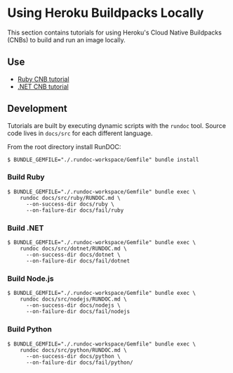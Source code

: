 # Using Heroku Buildpacks Locally

This section contains tutorials for using Heroku's Cloud Native Buildpacks (CNBs) to build and run an image locally.

## Use

- [Ruby CNB tutorial](docs/ruby/README.md)
- [.NET CNB tutorial](docs/dotnet/README.md)

## Development

Tutorials are built by executing dynamic scripts with the `rundoc` tool. Source code lives in `docs/src` for each different language.

From the root directory install RunDOC:

```
$ BUNDLE_GEMFILE="./.rundoc-workspace/Gemfile" bundle install
```

### Build Ruby

```
$ BUNDLE_GEMFILE="./.rundoc-workspace/Gemfile" bundle exec \
    rundoc docs/src/ruby/RUNDOC.md \
      --on-success-dir docs/ruby \
      --on-failure-dir docs/fail/ruby
```

### Build .NET

```
$ BUNDLE_GEMFILE="./.rundoc-workspace/Gemfile" bundle exec \
    rundoc docs/src/dotnet/RUNDOC.md \
      --on-success-dir docs/dotnet \
      --on-failure-dir docs/fail/dotnet
```

### Build Node.js

```
$ BUNDLE_GEMFILE="./.rundoc-workspace/Gemfile" bundle exec \
    rundoc docs/src/nodejs/RUNDOC.md \
      --on-success-dir docs/nodejs \
      --on-failure-dir docs/fail/nodejs
```

### Build Python

```
$ BUNDLE_GEMFILE="./.rundoc-workspace/Gemfile" bundle exec \
    rundoc docs/src/python/RUNDOC.md \
      --on-success-dir docs/python \
      --on-failure-dir docs/fail/python/
```
